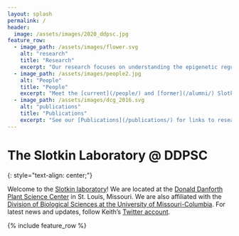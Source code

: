 ```yaml
---
layout: splash
permalink: /
header:
  image: /assets/images/2020_ddpsc.jpg
feature_row:
  - image_path: /assets/images/flower.svg
    alt: "research"
    title: "Research"
    excerpt: "Our research focuses on understanding the epigenetic regulation of transposable elements. See [here](/research/) for current projects."
  - image_path: /assets/images/people2.jpg
    alt: "People"
    title: "People"
    excerpt: "Meet the [current](/people/) and [former](/alumni/) Slotkin Lab members!"
  - image_path: /assets/images/dcg_2016.svg
    alt: "publications"
    title: "Publications"
    excerpt: "See our [Publications](/publications/) for links to research articles."
---
```

# The Slotkin Laboratory @ DDPSC
{: style="text-align: center;"}

Welcome to the [Slotkin laboratory](https://www.danforthcenter.org/our-work/principal-investigators/r-keith-slotkin/)! We are located at the [Donald Danforth Plant Science Center](https://www.danforthcenter.org) in St. Louis, Missouri. We are also affiliated with the [Division of Biological Sciences at the University of Missouri-Columbia](https://biology.missouri.edu). For latest news and updates, follow Keith’s [Twitter account](https://twitter.com/Slotkin_Lab).

{% include feature_row %}
